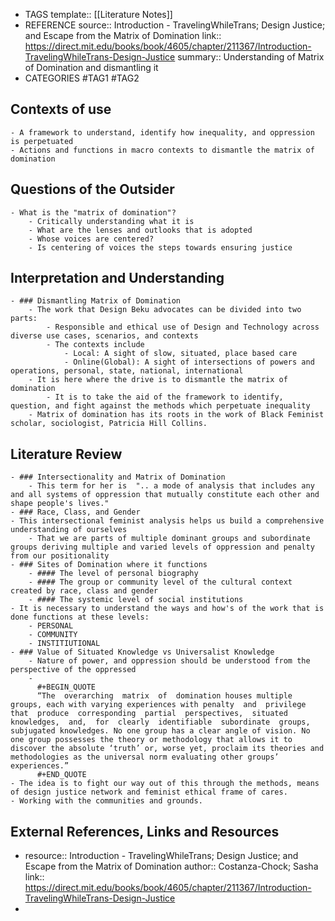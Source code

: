 - TAGS
  template:: [[Literature Notes]]
- REFERENCE
  source::  Introduction - TravelingWhileTrans; Design Justice; and Escape from the Matrix of Domination
  link:: https://direct.mit.edu/books/book/4605/chapter/211367/Introduction-TravelingWhileTrans-Design-Justice
  summary:: Understanding of Matrix of Domination and dismantling it
- CATEGORIES
  #TAG1 #TAG2
## Contexts of use
	- A framework to understand, identify how inequality, and oppression is perpetuated
	- Actions and functions in macro contexts to dismantle the matrix of domination
## Questions of the Outsider
	- What is the "matrix of domination"?
		- Critically understanding what it is
		- What are the lenses and outlooks that is adopted
		- Whose voices are centered?
		- Is centering of voices the steps towards ensuring justice
## Interpretation and Understanding
	- ### Dismantling Matrix of Domination
		- The work that Design Beku advocates can be divided into two parts:
			- Responsible and ethical use of Design and Technology across diverse use cases, scenarios, and contexts
			- The contexts include
				- Local: A sight of slow, situated, place based care
				- Online(Global): A sight of intersections of powers and operations, personal, state, national, international
		- It is here where the drive is to dismantle the matrix of domination
			- It is to take the aid of the framework to identify, question, and fight against the methods which perpetuate inequality
		- Matrix of domination has its roots in the work of Black Feminist scholar, sociologist, Patricia Hill Collins.
## Literature Review
	- ### Intersectionality and Matrix of Domination
		- This term for her is  ".. a mode of analysis that includes any and all systems of oppression that mutually constitute each other and shape people's lives."
	- ### Race, Class, and Gender
	- This intersectional feminist analysis helps us build a comprehensive understanding of ourselves
		- That we are parts of multiple dominant groups and subordinate groups deriving multiple and varied levels of oppression and penalty from our positionality
	- ### Sites of Domination where it functions
		- #### The level of personal biography
		- #### The group or community level of the cultural context created by race, class and gender
		- #### The systemic level of social institutions
	- It is necessary to understand the ways and how's of the work that is done functions at these levels:
		- PERSONAL
		- COMMUNITY
		- INSTITIUTIONAL
	- ### Value of Situated Knowledge vs Universalist Knowledge
		- Nature of power, and oppression should be understood from the perspective of the oppressed
		-
		  #+BEGIN_QUOTE
		  “The  overarching  matrix  of  domination houses multiple groups, each with varying experiences with penalty  and  privilege  that  produce  corresponding  partial  perspectives,  situated  knowledges,  and,  for  clearly  identifiable  subordinate  groups,  subjugated knowledges. No one group has a clear angle of vision. No one group possesses the theory or methodology that allows it to discover the absolute ‘truth’ or, worse yet, proclaim its theories and methodologies as the universal norm evaluating other groups’ experiences.”
		  #+END_QUOTE
	- The idea is to fight our way out of this through the methods, means of design justice network and feminist ethical frame of cares.
	- Working with the communities and grounds.
## External References, Links and Resources
-
  resource:: Introduction - TravelingWhileTrans; Design Justice; and Escape from the Matrix of Domination
  author:: Costanza-Chock; Sasha 
  link:: https://direct.mit.edu/books/book/4605/chapter/211367/Introduction-TravelingWhileTrans-Design-Justice
-